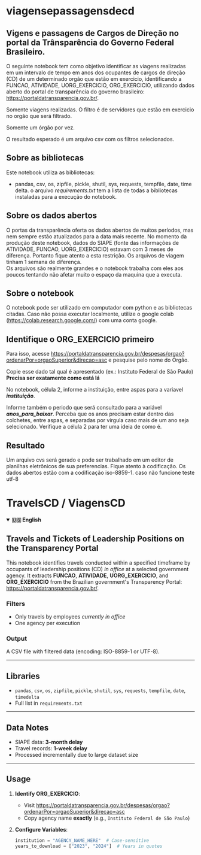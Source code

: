 # viagensepassagensdecd

## Vigens e passagens de Cargos de Direção no portal da Trânsparência do Governo Federal Brasileiro.

O seguinte notebook tem como objetivo identificar as viagens realizadas em um intervalo de tempo em anos dos ocupantes de cargos de direção (CD) de um determinado orgão que estão em exercicio, identificando a FUNCAO, ATIVIDADE, UORG_EXERCICIO, ORG_EXERCICIO, utilizando dados aberto do portal de transparência do governo brasileiro: 
https://portaldatransparencia.gov.br/.

Somente viagens realizadas. O filtro é de servidores que estão em exercicio no orgão que será filtrado.

Somente um órgão por vez.



O resultado esperado é um arquivo csv com os filtros selecionados.

## Sobre as bibliotecas  
Este notebook utiliza as bibliotecas:
- pandas, csv, os, zipfile, pickle, shutil, sys, requests, tempfile, date, time delta.
o arquivo *requirements.txt* tem a lista de todas a bibliotecas instaladas para a execução do notebook.

## Sobre os dados abertos
O portas da transparência oferta os dados abertos de muitos períodos, mas nem sempre estão atualizados para a data mais recente. 
No momento da produção deste notebook, dados do SIAPE (fonte das informações de ATIVIDADE, FUNCAO, UORG_EXERCICIO) estavam com 3 meses de diferença. Portanto fique atento a esta restrição. Os arquivos de viagem tinham 1 semana de diferença.   
Os arquivos são realmente grandes e o notebook trabalha com eles aos poucos tentando não afetar muito o espaço da maquina que a executa.

## Sobre o notebook  
O notebook pode ser utilizado em computador com python e as bibliotecas citadas. Caso não possa executar localmente, utilize o google colab (https://colab.research.google.com/) com uma conta google.


## Identifique o ORG_EXERCICIO primeiro  
Para isso, acesse https://portaldatransparencia.gov.br/despesas/orgao?ordenarPor=orgaoSuperior&direcao=asc e pesquise pelo nome do Orgão.  

Copie esse dado tal qual é apresentado (ex.: Instituto Federal de São Paulo) **Precisa ser exatamente como está lá**

No notebook, célula 2, informe a instituição, entre aspas para a variavel ***instituição***.

Informe também o periodo que será consultado para a variável ***anos_para_baixar***. Perceba que os anos precisam estar dentro das colchetes, entre aspas, e separadas por virgula caso mais de um ano seja selecionado. Verifique a célula 2 para ter uma ideia de como é.

## Resultado

Um arquivo cvs será gerado e pode ser trabalhado em um editor de planilhas eletrônicos de sua preferencias.
Fique atento à codificação. Os dados abertos estão com a codificação iso-8859-1. caso não funcione teste utf-8

# TravelsCD / ViagensCD

<details open>
<summary><strong>🇺🇸 English</strong></summary>

## Travels and Tickets of Leadership Positions on the Transparency Portal  

This notebook identifies travels conducted within a specified timeframe by occupants of leadership positions (CD) *in office* at a selected government agency. It extracts **FUNCAO**, **ATIVIDADE**, **UORG_EXERCICIO**, and **ORG_EXERCICIO** from the Brazilian government's Transparency Portal:  
https://portaldatransparencia.gov.br/.  

### Filters  
- Only travels by employees *currently in office*  
- One agency per execution  

### Output  
A CSV file with filtered data (encoding: ISO-8859-1 or UTF-8).  

---

## Libraries  
- `pandas`, `csv`, `os`, `zipfile`, `pickle`, `shutil`, `sys`, `requests`, `tempfile`, `date`, `timedelta`  
- Full list in `requirements.txt`  

---

## Data Notes  
- SIAPE data: **3-month delay**  
- Travel records: **1-week delay**  
- Processed incrementally due to large dataset size  

---

## Usage  
1. **Identify ORG_EXERCICIO**:  
   - Visit https://portaldatransparencia.gov.br/despesas/orgao?ordenarPor=orgaoSuperior&direcao=asc  
   - Copy agency name **exactly** (e.g., `Instituto Federal de São Paulo`)  

2. **Configure Variables**:  
   ```python
   institution = "AGENCY_NAME_HERE"  # Case-sensitive
   years_to_download = ["2023", "2024"]  # Years in quotes
